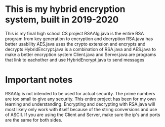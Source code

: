 # This is my hybrid encryption system, built in 2019-2020
This is my final high school CS project
RSAAlg.java is the entire RSA program from key generation to encryption and decryption
RSA.java has better usability
AES.java uses the crypto extension and encrypts and decrypts
HybridEncrypt.java is a combination of RSA.java and AES.java to make a better encryption system
Client.java and Server.java are programs that link to eachother and use HybridEncrypt.java to send messages

# Important notes
RSAAlg is not intended to be used for actual security. The prime numbers are too small to give any security. This entire project has been for my own learning and understanding. 
Encrypting and decrypting with RSA.java will most likely only work with itself because of the string conversions and use of ASCII. 
If you are using the Client and Server, make sure the ip's and ports are the same for both sides. 
